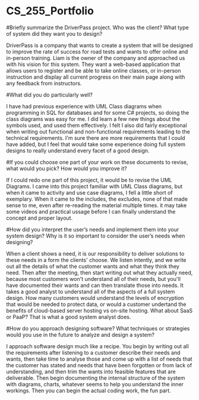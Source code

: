 # CS_255_Portfolio

#Briefly summarize the DriverPass project. Who was the client? What type of system did they want you to design?

DriverPass is a company that wants to create a system that will be designed to improve the rate of success for road tests and wants to offer online and in-person training. Liam is the owner of the company and approached us with his vision for this system. They want a web-based application that allows users to register and be able to take online classes, or in-person instruction and display all current progress on their main page along with any feedback from instructors.

#What did you do particularly well?

I have had previous experience with UML Class diagrams when programming in SQL for databases and for some C# projects, so doing the class diagrams was easy for me. I did learn a few new things about the symbols used, and used them effectively. I felt I also did fairly exceptional when writing out functional and non-functional requirements leading to the technical requirements. I'm sure there are more requirements that I could have added, but I feel that would take some experience doing full system designs to really understand every facet of a good design.

#If you could choose one part of your work on these documents to revise, what would you pick? How would you improve it?

If I could redo one part of this project, it would be to revise the UML Diagrams. I came into this project familiar with UML Class diagrams, but when it came to activity and use case diagrams, I fell a little short of exemplary. When it came to the includes, the excludes, none of that made sense to me, even after re-reading the material multiple times. it may take some videos and practical ussage before I can finally understand the concept and proper layout.

#How did you interpret the user’s needs and implement them into your system design? Why is it so important to consider the user’s needs when designing?

When a client shows a need, it is our responsibility to deliver solutions to these needs in a form the clients' choose. We listen intently, and we write out all the details of what the customer wants and what they think they need. Then after the meeting, then start writing out what they actually need, because most customers won't understand all of their needs, but you'll have documented their wants and can then translate those into needs. It takes a good analyst to understand all of the aspects of a full system design. How many customers would understand the levels of encryption that would be needed to protect data, or would a customer undertand the benefits of cloud-based server hosting vs on-site hosting. What about SaaS or PaaP? That is what a good system analyst does.

#How do you approach designing software? What techniques or strategies would you use in the future to analyze and design a system?

I approach software design much like a recipe. You begin by writing out all the requirements after listening to a customer describe their needs and wants, then take time to analyse those and come up with a list of needs that the customer has stated and needs that have been forgotten or from lack of understanding, and then trim the wants into feasible features that are deliverable. Then begin documenting the internal structure of the system with diagrams, charts, whatever seems to help you understand the inner workings. Then you can begin the actual coding work, the fun part. 
